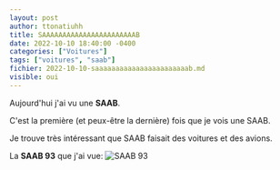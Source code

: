 ```yaml
---
layout: post
author: ttonatiuhh
title: SAAAAAAAAAAAAAAAAAAAAAAAB
date: 2022-10-10 18:40:00 -0400
categories: ["Voitures"]
tags: ["voitures", "saab"]
fichier: 2022-10-10-saaaaaaaaaaaaaaaaaaaaaaab.md
visible: oui
---
```

Aujourd'hui j'ai vu une **SAAB**.

C'est la première (et peux-être la dernière) fois que je vois une SAAB.

Je trouve très intéressant que SAAB faisait des voitures et des avions.

La **SAAB 93** que j'ai vue:
![SAAB 93](https://erabliere.github.io/web/images/SAAB_93_600X450.jpg)

